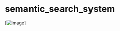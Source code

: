 # semantic_search_system
[![image](https://github.com/user-attachments/assets/668c8da5-2bfc-4293-aacb-d636d63a213d)]
